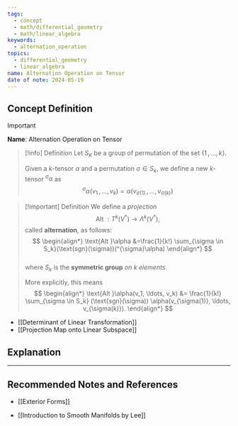 ```yaml
---
tags:
  - concept
  - math/differential_geometry
  - math/linear_algebra
keywords:
  - alternation_operation
topics:
  - differential_geometry
  - linear_algebra
name: Alternation Operation on Tensor
date of note: 2024-05-19
---
```


## Concept Definition

>[!important]
>**Name**: Alternation Operation on Tensor

>[!info] Definition
>Let $S_{K}$ be a group of permutation of the set $\left\{ 1 \,{,}\ldots{,}\, k\right\}$. 
>
>Given a $k$-tensor $\alpha$ and a permutation $\sigma \in S_{k}$, we define a new $k$-tensor $^{\sigma}\alpha$ as
>$$
>^{\sigma}\alpha(v_{1} \,{,}\ldots{,}\, v_{k}) = \alpha \left( v_{\sigma(1)} \,{,}\ldots{,}\, v_{\sigma(k)} \right)
>$$

>[!important] Definition
>We define a *projection* $$\text{Alt }: T^k(V^{*}) \rightarrow \Lambda^k(V^{*}),$$ called **alternation**, as follows:
>$$
> \begin{align*}
> \text{Alt }\alpha &=\frac{1}{k!} \sum_{\sigma \in S_k}(\text{sgn}(\sigma))(^{\sigma}\alpha)
> \end{align*}
>$$  
>where $S_k$ is the **symmetric group** *on $k$ elements*. 
>
>More explicitly, this means
>$$
> \begin{align*}
> \text{Alt }\alpha(v_1, \ldots, v_k) &= \frac{1}{k!} \sum_{\sigma \in S_k} (\text{sgn}(\sigma)) \alpha(v_{\sigma(1)}, \ldots, v_{\sigma(k)}).
> \end{align*}
>$$ 

- [[Determinant of Linear Transformation]]
- [[Projection Map onto Linear Subspace]]

## Explanation





-----------
##  Recommended Notes and References

- [[Exterior Forms]]


- [[Introduction to Smooth Manifolds by Lee]]
